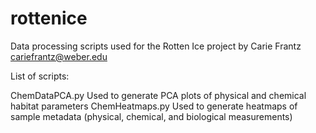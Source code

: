# rottenice
Data processing scripts used for the Rotten Ice project
by Carie Frantz cariefrantz@weber.edu

List of scripts:

ChemDataPCA.py		Used to generate PCA plots of physical and chemical habitat parameters
ChemHeatmaps.py		Used to generate heatmaps of sample metadata (physical, chemical, and biological measurements)
